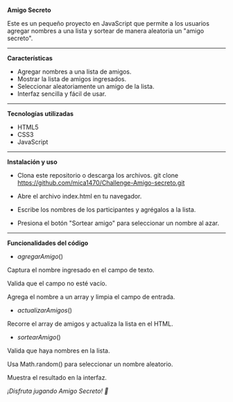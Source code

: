 **Amigo Secreto** 

Este es un pequeño proyecto en JavaScript que permite a los usuarios agregar nombres a una lista y sortear de manera aleatoria un "amigo secreto".

---

**Características**

- Agregar nombres a una lista de amigos.
- Mostrar la lista de amigos ingresados.
- Seleccionar aleatoriamente un amigo de la lista.
- Interfaz sencilla y fácil de usar.

---

**Tecnologías utilizadas**

- HTML5
- CSS3
- JavaScript

---

**Instalación y uso**

- Clona este repositorio o descarga los archivos.
  git clone https://github.com/mica1470/Challenge-Amigo-secreto.git

- Abre el archivo index.html en tu navegador.
- Escribe los nombres de los participantes y agrégalos a la lista.
- Presiona el botón "Sortear amigo" para seleccionar un nombre al azar.

---

**Funcionalidades del código**

- _agregarAmigo_()

Captura el nombre ingresado en el campo de texto.

Valida que el campo no esté vacío.

Agrega el nombre a un array y limpia el campo de entrada.

- _actualizarAmigos_()

Recorre el array de amigos y actualiza la lista en el HTML.

- _sortearAmigo_()

Valida que haya nombres en la lista.

Usa Math.random() para seleccionar un nombre aleatorio.

Muestra el resultado en la interfaz.

_¡Disfruta jugando Amigo Secreto! 🎉_
